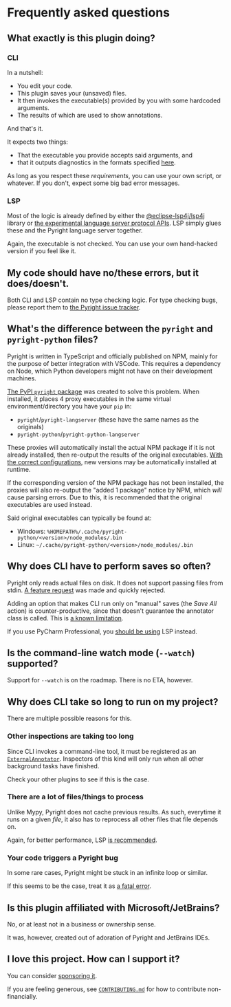 # Frequently asked questions


## What exactly is this plugin doing?


### CLI

In a nutshell:

* You edit your code.
* This plugin saves your (unsaved) files.
* It then invokes the executable(s) provided by you
  with some hardcoded arguments.
* The results of which are used to show annotations.

And that's it.

It expects two things:

* That the executable you provide accepts said arguments, and
* that it outputs diagnostics in the formats specified [here][1].

As long as you respect these <em>requirements</em>,
you can use your own script, or whatever.
If you don't, expect some big bad error messages.


### LSP

Most of the logic is already defined by either the [@eclipse-lsp4j/lsp4j][2]
library or [the experimental language server protocol APIs][3].
LSP simply glues these and the Pyright language server together.

Again, the executable is not checked.
You can use your own hand-hacked version if you feel like it.


## My code should have no/these errors, but it does/doesn't.

Both CLI and LSP contain no type checking logic.
For type checking bugs, please report them to [the Pyright issue tracker][4].


## What's the difference between the `pyright` and `pyright-python` files?

Pyright is written in TypeScript and officially published on NPM,
mainly for the purpose of better integration with VSCode.
This requires a dependency on Node, which Python developers
might not have on their development machines.

[The PyPI `pyright` package][5] was created to solve this problem.
When installed, it places 4 proxy executables in
the same virtual environment/directory you have your `pip` in:

* `pyright`/`pyright-langserver` (these have the same names as the originals)
* `pyright-python`/`pyright-python-langserver`

These proxies will automatically install the actual NPM package
if it is not already installed, then re-output the results of
the original executables. [With the correct configurations][6],
new versions may be automatically installed at runtime.

If the corresponding version of the NPM package has not been installed,
the proxies will also re-output the "added 1 package" notice by NPM,
which <em>will</em> cause parsing errors.
Due to this, it is recommended that the original executables are used instead.

Said original executables can typically be found at:

* Windows: `%HOMEPATH%/.cache/pyright-python/<version>/node_modules/.bin`
* Linux: `~/.cache/pyright-python/<version>/node_modules/.bin`


## Why does CLI have to perform saves so often?

Pyright only reads actual files on disk.
It does not support passing files from stdin.
[A feature request][7] was made and quickly rejected.

Adding an option that makes CLI run only on "manual" saves
(the *Save All* action) is counter-productive, since that doesn't
guarantee the annotator class is called. This is [a known limitation][8].

If you use PyCharm Professional, you [should be using][9] LSP instead.


## Is the command-line watch mode (`--watch`) supported?

Support for `--watch` is on the roadmap.
There is no ETA, however.


## Why does CLI take so long to run on my project?

There are multiple possible reasons for this.

### Other inspections are taking too long

Since CLI invokes a command-line tool, it must be registered
as an [`ExternalAnnotator`][10]. Inspectors of this kind will
only run when all other background tasks have finished.

Check your other plugins to see if this is the case.

### There are a lot of files/things to process

Unlike Mypy, Pyright does not cache previous results.
As such, everytime it runs on a given <em>file</em>,
it also has to reprocess all other files that file depends on.

Again, for better performance, LSP [is recommended][9].

### Your code triggers a Pyright bug

In some rare cases, Pyright might be stuck in an infinite loop or similar.

If this seems to be the case, treat it as [a fatal error][11].


## Is this plugin affiliated with Microsoft/JetBrains?

No, or at least not in a business or ownership sense.

It was, however, created out of adoration of Pyright and JetBrains IDEs.


## I love this project. How can I support it?

You can consider [sponsoring it][12].

If you are feeling generous, see [`CONTRIBUTING.md`][13]
for how to contribute non-financially.


  [1]: https://microsoft.github.io/pyright/#/command-line?id=json-output
  [2]: https://github.com/eclipse-lsp4j/lsp4j
  [3]: https://plugins.jetbrains.com/docs/intellij/language-server-protocol.html
  [4]: https://github.com/microsoft/pyright/issues
  [5]: https://pypi.org/project/pyright/
  [6]: https://github.com/RobertCraigie/pyright-python/blob/HEAD/README.md#automatically-keeping-pyright-up-to-date
  [7]: https://github.com/microsoft/pyright/issues/7282
  [8]: https://github.com/InSyncWithFoo/pyright-for-pycharm/issues/10
  [9]: index.md#choosing-the-right-plugin
  [10]: https://plugins.jetbrains.com/docs/intellij/syntax-highlighting-and-error-highlighting.html#external-annotator
  [11]: problems.md#fatal-error
  [12]: https://github.com/sponsors/InSyncWithFoo
  [13]: https://github.com/InSyncWithFoo/pyright-for-pycharm/blob/master/CONTRIBUTING.md
